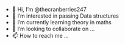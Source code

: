 - 👋 Hi, I’m @thecranberries247
- 👀 I’m interested in passing Data structures 
- 🌱 I’m currently learning theory in maths
- 💞️ I’m looking to collaborate on ...
- 📫 How to reach me ...

<!---
thecranberries247/thecranberries247 is a ✨ special ✨ repository because its `README.md` (this file) appears on your GitHub profile.
You can click the Preview link to take a look at your changes.
--->
